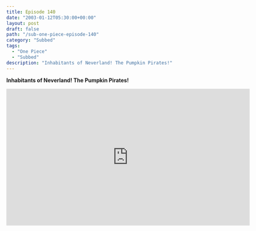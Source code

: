 ```yaml
---
title: Episode 140
date: "2003-01-12T05:30:00+00:00"
layout: post
draft: false
path: "/sub-one-piece-episode-140"
category: "Subbed"
tags:
  - "One Piece"
  - "Subbed"
description: "Inhabitants of Neverland! The Pumpkin Pirates!"
---
```


**Inhabitants of Neverland! The Pumpkin Pirates!**

<iframe width="640" height="360" src="https://www.rapidvideo.com/e/FXQE2YTZ15" frameborder="0" marginwidth=0 marginheight=0 scrolling=no allowfullscreen></iframe>

